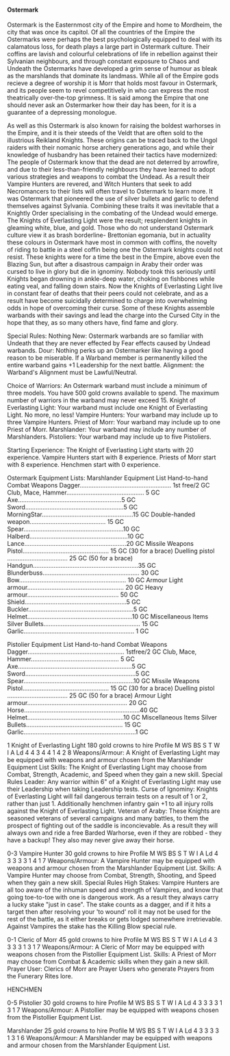 #### Ostermark

Ostermark is the Easternmost city of the Empire and home to Mordheim,
the city that was once its capitol. Of all the countries of the Empire
the Ostermarks were perhaps the best psychologically equipped to deal
with its calamatous loss, for death plays a large part in Ostermark
culture. Their coffins are lavish and colourful celebrations of life in
rebellion against their Sylvanian neighbours, and through constant
exposure to Chaos and Undeath the Ostermarks have developed a grim sense
of humour as bleak as the marshlands that dominate its landmass. While
all of the Empire gods recieve a degree of worship it is Morr that holds
most favour in Ostermark, and its people seem to revel competitively in
who can express the most theatrically over-the-top grimness. It is said
among the Empire that one should never ask an Ostermarker how their day
has been, for it is a guarantee of a depressing monologue.

As well as this Ostermark is also known for raising the boldest
warhorses in the Empire, and it is their steeds of the Veldt that are
often sold to the illustrious Reikland Knights. These origins can be
traced back to the Ungol raiders with their nomanic horse archery
generations ago, and while their knowledge of husbandry has been
retained their tactics have modernized: The people of Ostermark know
that the dead are not deterred by arrowfire, and due to their
less-than-friendly neighbours they have learned to adopt various
strategies and weapons to combat the Undead. As a result their Vampire
Hunters are revered, and Witch Hunters that seek to add Necromancers to
their lists will often travel to Ostermark to learn more. It was
Ostermark that pioneered the use of silver bullets and garlic to defend
themselves against Sylvania. Combining these traits it was inevitable
that a Knightly Order specialising in the combating of the Undead would
emerge. The Knights of Everlasting Light were the result; resplendent
knights in gleaming white, blue, and gold. Those who do not understand
Ostermark culture view it as brash borderline- Brettonian egomania, but
in actuality these colours in Ostermark have most in common with coffins, 
the novelty of riding to battle in a steel coffin being one the
Ostermark knights could not resist. These knights were for a time the
best in the Empire, above even the Blazing Sun, but after a disastrous
campaign in Araby their order was cursed to live in glory but die in
ignominy. Nobody took this seriously until Knights began drowning in
ankle-deep water, choking on fishbones while eating veal, and falling
down stairs. Now the Knights of Everlasting Light live in constant fear
of deaths that their peers could not celebrate, and as a result have
become suicidally determined to charge into overwhelming odds in hope of
overcoming their curse. Some of these Knights assemble warbands with
their savings and lead the charge into the Cursed City in the hope that
they, as so many others have, find fame and glory.

Special Rules: Nothing New: Ostermark warbands are so familiar with
Undeath that they are never effected by Fear effects caused by Undead
warbands. Dour: Nothing perks up an Ostermarker like having a good
reason to be miserable. If a Warband member is permanently killed the
entire warband gains +1 Leadership for the next battle. Alignment: the
Warband's Alignment must be Lawful/Neutral.

Choice of Warriors: An Ostermark warband must include a minimum of three
models. You have 500 gold crowns available to spend. The maximum number
of warriors in the warband may never exceed 15. Knight of Everlasting
Light: Your warband must include one Knight of Everlasting Light. No
more, no less! Vampire Hunters: Your warband may include up to three
Vampire Hunters. Priest of Morr: Your warband may include up to one
Priest of Morr. Marshlander: Your warband may include any number of
Marshlanders. Pistoliers: Your warband may include up to five
Pistoliers.

Starting Experience: The Knight of Everlasting Light starts with 20
experience. Vampire Hunters start with 8 experience. Priests of Morr
start with 8 experience. Henchmen start with 0 experience.

Ostermark Equipment Lists: Marshlander Equipment List 
Hand-to-hand Combat Weapons 
Dagger..................................................... 1st free/2 GC 
Club, Mace, Hammer............................................. 5 GC 
Axe............................................................5 GC 
Sword.........................................................5 GC
MorningStar.....................................................15 GC 
Double-handed weapon............................................ 15 GC 
Spear..........................................................10 GC
Halberd.........................................................10 GC 
Lance...........................................................20 GC 
Missile Weapons
Pistol.................................................. 15 GC (30 for a brace) 
Duelling pistol ................................... 25 GC (50 for a brace) 
Handgun.............................................................35 GC 
Blunderbuss........................................................ 30 GC
Bow.............................................................. 10 GC
Armour
Light armour........................................................ 20 GC
Heavy armour..................................................... 50 GC
Shield...........................................................5 GC 
Buckler.............................................................5 GC 
Helmet.............................................................10 GC
Miscellaneous Items 
Silver Bullets........................................................ 15 GC
Garlic................................................................ 1 GC

Pistolier Equipment List 
Hand-to-hand Combat Weapons 
Dagger........................................................ 1stfree/2 GC
Club, Mace, Hammer................................................... 5 GC
Axe..................................................................5 GC
Sword................................................................5 GC
Spear................................................................10 GC 
Missile Weapons 
Pistol.................................................. 15 GC (30 for a brace)
Duelling pistol ................................... 25 GC (50 for a brace) 
Armour 
Light armour.......................................................... 20 GC
Horse...................................................................40 GC 
Helmet........................................................10 GC 
Miscellaneous Items 
Silver Bullets........................................................ 15 GC
Garlic.................................................................1 GC

1 Knight of Everlasting Light 
180 gold crowns to hire
Profile M WS BS S T W I A Ld 
4 4 3 4 4 1 4 2 8 
Weapons/Armour: A Knight of Everlasting Light
may be equipped with weapons and armour chosen from the Marshlander Equipment List
Skills: The Knight of Everlasting Light may choose from
Combat, Strength, Academic, and Speed when they gain a new skill.
Special Rules Leader: Any warrior within 6" of a Knight of Everlasting
Light may use their Leadership when taking Leadership tests. 
Curse of Ignominy: Knights of Everlasting Light will fail dangerous terrain tests
on a result of 1 or 2, rather than just 1. Additionally henchmen
infantry gain +1 to all injury rolls against the Knight of Everlasting
Light.
Veteran of Araby: These Knights are seasoned veterans of several
campaigns and many battles, to them the prospect of fighting out of the
saddle is inconcievable. As a result they will always own and ride a
free Barded Warhorse, even if they are robbed - they have a backup! They
also may never give away their horse.

0-3 Vampire Hunter
30 gold crowns to hire 
Profile M WS BS S T W I A Ld 
4 3 3 3 3 1 4 1 7 
Weapons/Armour: A Vampire Hunter may be equipped with weapons and armour 
chosen from the Marshlander Equipment List. 
Skills: A Vampire Hunter may choose from Combat, Strength, Shooting, and Speed
when they gain a new skill.
Special Rules High Stakes: Vampire Hunters are all too aware of the inhuman speed
and strength of Vampires, and know that going toe-to-toe with one is dangerous work. As a result they
always carry a lucky stake "just in case". The stake counts as a dagger,
and if it hits a target then after resolving your 'to wound' roll it may
not be used for the rest of the battle, as it either breaks or gets
lodged somewhere irretrievable. Against Vampires the stake has the
Killing Blow special rule.

0-1 Cleric of Morr
45 gold crowns to hire
Profile M WS BS S T W I A Ld 
4 3 3 3 3 1 3 1 7 Weapons/Armour: A Cleric of Morr may be equipped with
weapons chosen from the Pistollier Equipment List. 
Skills: A Priest of
Morr may choose from Combat & Academic skills when they gain a new
skill. 
Prayer User: Clerics of Morr are Prayer Users who generate
Prayers from the Funerary Rites lore.

HENCHMEN

0-5 Pistolier 
30 gold crowns to hire 
Profile M WS BS S T W I A Ld 
4 3 3 3 3 1 3 1 7 
Weapons/Armour: A Pistollier may be equipped with weapons
chosen from the Pistollier Equipment List.

Marshlander 25 gold crowns to hire
Profile M WS BS S T W I A Ld
4 3 3 3 3 1 3 1 6 
Weapons/Armour: A Marshlander may be equipped with weapons and
armour chosen from the Marshlander Equipment List.
